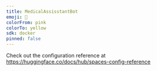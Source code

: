 ```yaml
---
title: MedicalAssisstantBot
emoji: 👀
colorFrom: pink
colorTo: yellow
sdk: docker
pinned: false
---
```


Check out the configuration reference at https://huggingface.co/docs/hub/spaces-config-reference
